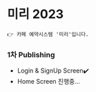 # 미리 2023

```
👉 카페 예약시스템 '미리'입니다.
```


### 1차 Publishing

* Login & SignUp Screen✔️
* Home Screen 진행중...
